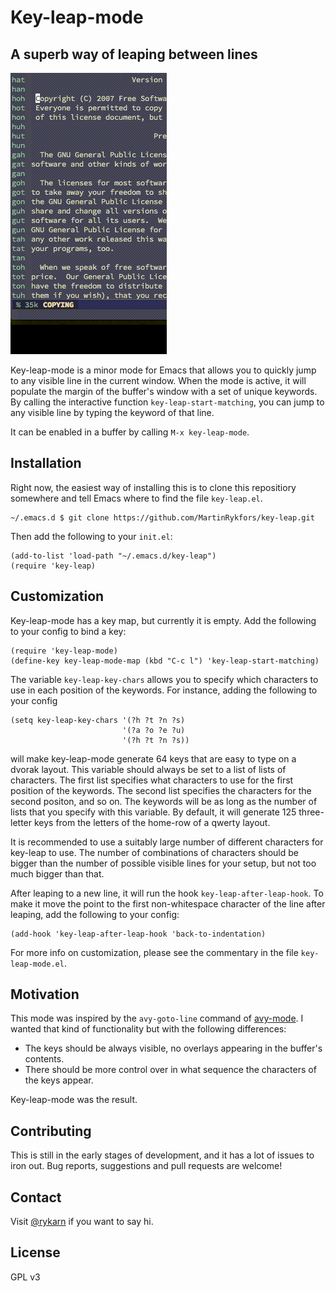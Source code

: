 # Key-leap-mode
## A superb way of leaping between lines

![demo](demo.gif)

Key-leap-mode is a minor mode for Emacs that allows you to quickly jump to any visible line in the current window. When the mode is active, it will populate the margin of the buffer's window with a set of unique keywords. 
By calling the interactive function `key-leap-start-matching`, you can jump to any visible line by typing the keyword of that line.

It can be enabled in a buffer by calling `M-x key-leap-mode`.

## Installation

Right now, the easiest way of installing this is to clone this repositiory somewhere and tell Emacs where to find the file `key-leap.el`.

```
~/.emacs.d $ git clone https://github.com/MartinRykfors/key-leap.git
```

Then add the following to your `init.el`:

```elisp
(add-to-list 'load-path "~/.emacs.d/key-leap")
(require 'key-leap)
```

## Customization

Key-leap-mode has a key map, but currently it is empty. Add the following to your config to bind a key:

```elisp
(require 'key-leap-mode)
(define-key key-leap-mode-map (kbd "C-c l") 'key-leap-start-matching)
```

The variable `key-leap-key-chars` allows you to specify which characters to use in each position of the keywords. For instance, adding the following to your config
```elisp
(setq key-leap-key-chars '(?h ?t ?n ?s)
                         '(?a ?o ?e ?u)
                         '(?h ?t ?n ?s))
```
will make key-leap-mode generate 64 keys that are easy to type on a dvorak layout.
This variable should always be set to a list of lists of characters. The first list specifies what characters to use for the first position of the keywords. The second list specifies the characters for the second positon, and so on. The keywords will be as long as the number of lists that you specify with this variable.
By default, it will generate 125 three-letter keys from the letters of the home-row of a qwerty layout.

It is recommended to use a suitably large number of different characters for key-leap to use. The number of combinations of characters should be bigger than the number of possible visible lines for your setup, but not too much bigger than that. 

After leaping to a new line, it will run the hook `key-leap-after-leap-hook`. To make it move the point to the first non-whitespace character of the line after leaping, add the following to your config:
```elisp
(add-hook 'key-leap-after-leap-hook 'back-to-indentation)
```

For more info on customization, please see the commentary in the file `key-leap-mode.el`.

## Motivation

This mode was inspired by the `avy-goto-line` command of [avy-mode](https://github.com/abo-abo/avy). I wanted that kind of functionality but with the following differences:
* The keys should be always visible, no overlays appearing in the buffer's contents.
* There should be more control over in what sequence the characters of the keys appear.

Key-leap-mode was the result.

## Contributing

This is still in the early stages of development, and it has a lot of issues to iron out. Bug reports, suggestions and pull requests are welcome!

## Contact

Visit [@rykarn](https://twitter.com/rykarn) if you want to say hi.

## License

GPL v3
